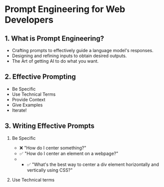 # Prompt Engineering for Web Developers

## 1. What is Prompt Engineering?

- Crafting prompts to effectively guide a language model's responses.
- Designing and refining inputs to obtain desired outputs.
- The Art of getting AI to do what you want.

## 2. Effective Prompting

- Be Specific
- Use Technical Terms
- Provide Context
- Give Examples
- Iterate!

## 3. Writing Effective Prompts

1. Be Specific
   - :x: "How do I center something?"
   - :white_check_mark: "How do I center an element on a webpage?"
   - - :white_check_mark: "What's the best way to center a div element horizontally and vertically using CSS?"

2. Use Technical terms
